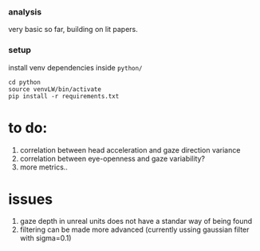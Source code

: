 ### analysis 

very basic so far, building on lit papers. 

### setup 

install venv dependencies inside ```python/``` 

```
cd python
source venvLW/bin/activate
pip install -r requirements.txt
```

# to do: 

1. correlation between head acceleration and gaze direction variance 
2. correlation between eye-openness and gaze variability? 
3. more metrics.. 

# issues

1. gaze depth in unreal units does not have a standar way of being found
2. filtering can be made more advanced (currently ussing gaussian filter with sigma=0.1)

